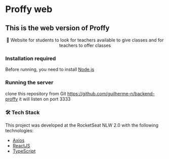 # Proffy web

## This is the web version of Proffy

<p align="center">🚀 Website for students to look for teachers available to give classes and for teachers to offer classes</p>

### Installation required

Before running, you need to install
[Node.js](https://nodejs.org/en/)

### Running the server

clone this repository from Git <https://github.com/guilherme-n/backend-proffy>
it will listen on port 3333

### 🛠 Tech Stack

This project was developed at the RocketSeat NLW 2.0 with the following technologies:

- [Axios](https://github.com/axios/axios)
- [ReactJS](https://reactjs.org/)
- [TypeScript](https://www.typescriptlang.org/)
